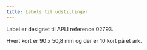 ```yaml
---
title: Labels til udstillinger
---
```


Label er designet til APLI reference 02793.

Hvert kort er 90 x 50,8 mm og der er 10 kort på et ark.
